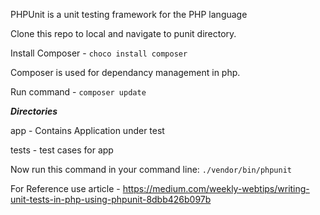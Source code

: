 PHPUnit is a unit testing framework for the PHP language

Clone this repo to local and navigate to punit directory.

Install Composer - ```choco install composer```

Composer is used for dependancy management in php.

Run command - ```composer update```

***Directories***

app - Contains Application under test

tests - test cases for app

Now run this command in your command line: `./vendor/bin/phpunit`

For Reference use article - https://medium.com/weekly-webtips/writing-unit-tests-in-php-using-phpunit-8dbb426b097b
